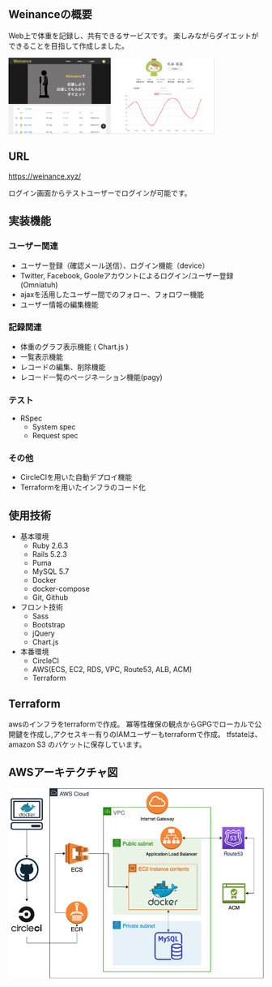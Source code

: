 ## Weinanceの概要
Web上で体重を記録し、共有できるサービスです。
楽しみながらダイエットができることを目指して作成しました。  

<img src='./top_readme.png' width=40%> <img src='./user_readme.png' width=40%>

## URL
https://weinance.xyz/

ログイン画面からテストユーザーでログインが可能です。

## 実装機能

### ユーザー関連
* ユーザー登録（確認メール送信）、ログイン機能（device）
* Twitter, Facebook, Gooleアカウントによるログイン/ユーザー登録(Omniatuh)
* ajaxを活用したユーザー間でのフォロー、フォロワー機能
* ユーザー情報の編集機能
### 記録関連
* 体重のグラフ表示機能 ( Chart.js )
* 一覧表示機能
* レコードの編集、削除機能
* レコード一覧のページネーション機能(pagy)
### テスト
* RSpec
  * System spec
  * Request spec
### その他
* CircleCIを用いた自動デプロイ機能
* Terraformを用いたインフラのコード化

## 使用技術
* 基本環境
  * Ruby 2.6.3
  * Rails 5.2.3
  * Puma
  * MySQL 5.7
  * Docker
  * docker-compose
  * Git, Github
* フロント技術
  * Sass
  * Bootstrap
  * jQuery
  * Chart.js
* 本番環境
  * CircleCI
  * AWS(ECS, EC2, RDS, VPC, Route53, ALB, ACM)
  * Terraform

## Terraform
awsのインフラをterraformで作成。
冪等性確保の観点からGPGでローカルで公開鍵を作成し,アクセスキー有りのIAMユーザーもterraformで作成。
tfstateは、amazon S3 のバケットに保存しています。

## AWSアーキテクチャ図
![awsのアーキテクチャ図](./cloud_architecture.png)
